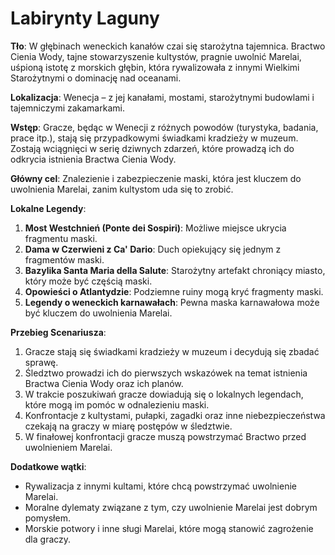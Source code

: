 # Labirynty Laguny

**Tło**: W głębinach weneckich kanałów czai się starożytna tajemnica. Bractwo Cienia Wody, tajne stowarzyszenie kultystów, pragnie uwolnić Marelai, uśpioną istotę z morskich głębin, która rywalizowała z innymi Wielkimi Starożytnymi o dominację nad oceanami.

**Lokalizacja**: Wenecja – z jej kanałami, mostami, starożytnymi budowlami i tajemniczymi zakamarkami.

**Wstęp**: Gracze, będąc w Wenecji z różnych powodów (turystyka, badania, prace itp.), stają się przypadkowymi świadkami kradzieży w muzeum. Zostają wciągnięci w serię dziwnych zdarzeń, które prowadzą ich do odkrycia istnienia Bractwa Cienia Wody.

**Główny cel**: Znalezienie i zabezpieczenie maski, która jest kluczem do uwolnienia Marelai, zanim kultystom uda się to zrobić.

**Lokalne Legendy**:

1. **Most Westchnień (Ponte dei Sospiri)**: Możliwe miejsce ukrycia fragmentu maski.
2. **Dama w Czerwieni z Ca' Dario**: Duch opiekujący się jednym z fragmentów maski.
3. **Bazylika Santa Maria della Salute**: Starożytny artefakt chroniący miasto, który może być częścią maski.
4. **Opowieści o Atlantydzie**: Podziemne ruiny mogą kryć fragmenty maski.
5. **Legendy o weneckich karnawałach**: Pewna maska karnawałowa może być kluczem do uwolnienia Marelai.

**Przebieg Scenariusza**:

1. Gracze stają się świadkami kradzieży w muzeum i decydują się zbadać sprawę.
2. Śledztwo prowadzi ich do pierwszych wskazówek na temat istnienia Bractwa Cienia Wody oraz ich planów.
3. W trakcie poszukiwań gracze dowiadują się o lokalnych legendach, które mogą im pomóc w odnalezieniu maski.
4. Konfrontacje z kultystami, pułapki, zagadki oraz inne niebezpieczeństwa czekają na graczy w miarę postępów w śledztwie.
5. W finałowej konfrontacji gracze muszą powstrzymać Bractwo przed uwolnieniem Marelai.

**Dodatkowe wątki**:

- Rywalizacja z innymi kultami, które chcą powstrzymać uwolnienie Marelai.
- Moralne dylematy związane z tym, czy uwolnienie Marelai jest dobrym pomysłem.
- Morskie potwory i inne sługi Marelai, które mogą stanowić zagrożenie dla graczy.